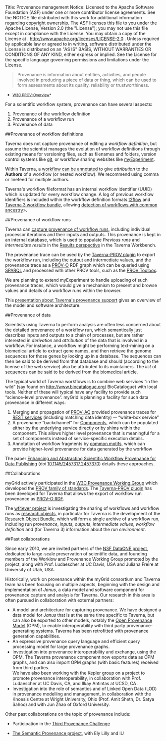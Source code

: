 Title:     Provenance management
Notice:    Licensed to the Apache Software Foundation (ASF) under one
           or more contributor license agreements.  See the NOTICE file
           distributed with this work for additional information
           regarding copyright ownership.  The ASF licenses this file
           to you under the Apache License, Version 2.0 (the
           "License"); you may not use this file except in compliance
           with the License.  You may obtain a copy of the License at
           .
             http://www.apache.org/licenses/LICENSE-2.0
           .
           Unless required by applicable law or agreed to in writing,
           software distributed under the License is distributed on an
           "AS IS" BASIS, WITHOUT WARRANTIES OR CONDITIONS OF ANY
           KIND, either express or implied.  See the License for the
           specific language governing permissions and limitations
           under the License.

> Provenance is information about entities, activities, and people
> involved in producing a piece of data or thing, which can be used to
> form assessments about its quality, reliability or trustworthiness.  
- <small><a href="http://www.w3.org/TR/prov-overview/">W3C PROV-Overview</a>*</small>

For a scientific workflow system, provenance can have several aspects:

1. Provenance of the workflow definition
2. Provenance of a workflow run
3. Provenance of data

##Provenance of workflow definitions

Taverna does not capture provenance of editing a *workflow definition*, 
   but assume the scientist manages the evolution of workflow definitions through existing 
   means for versioning files, such as filenames and folders, 
   version control systems like [git](https://help.github.com/articles/set-up-git), 
   or workflow sharing websites like [myExperiment](http://www.myexperiment.org/).

Within Taverna, a 
   [workflow can be annotated](http://dev.mygrid.org.uk/wiki/display/taverna/Annotations) 
   to give *attribution* to the **Authors** of a workflow (or nested workflow). 
We recommend using comma or linefeed for multiple authors.

Taverna's workflow fileformat has an internal workflow identifier (UUID) which is updated for 
   every workflow change. 
A log of previous workflow identifiers is included within the workflow definition formats 
   [t2flow](http://taverna.googlecode.com/svn/taverna/dev/xsd/trunk/t2flow/t2flow.xsd) and 
   [Taverna 3 workflow bundle](http://dev.mygrid.org.uk/wiki/display/developer/Taverna+Workflow+Bundle),
   allowing 
   [detection of workflows with common ancestry](http://www.myexperiment.org/workflows/2899)>. 

##Provenance of workflow runs

Taverna can 
   [capture provenance of workflow runs](http://dev.mygrid.org.uk/wiki/display/taverna/Data+and+provenance+preferences),
   including individual processor iterations and their inputs and outputs. 
This provenance is kept in an internal database, 
   which is used to populate *Previous runs* and *Intermediate results* in the 
   [Results perspective](http://dev.mygrid.org.uk/wiki/display/taverna/Result+Perspective) 
   in the Taverna Workbench.

The provenance trace can be used by the 
   [Taverna-PROV plugin](https://github.com/wf4ever/taverna-prov)
   to export the workflow run, including the output and intermediate values, 
   and the provenance trace as a [PROV-O](http://www.w3.org/TR/prov-o/) RDF graph which can 
   be queried using [SPARQL](http://www.w3.org/TR/sparql11-overview/) and processed with other 
   PROV tools, such as the [PROV Toolbox](https://github.com/lucmoreau/ProvToolbox/).

We are planning to extend myExperiment to handle uploading of such provenance traces, 
   which would give a mechanism to present and browse values and details of a workflow runs 
   within the browser.

This [presentation about Taverna's provenance support](http://www.slideshare.net/soilandreyes/20130529-taverna-provenance)
   gives an overview of the model and software architecture.

##Provenance of data

Scientists using Taverna to perform analysis are often less concerned about the detailed provenance of a workflow run, which semantically just describes inputs and outputs to a chain of processes, but are rather interested in *derivation* and *attribution* of the data that is involved in a workflow. For instance, a workflow might be performing text-mining on a biomedical article to extract gene names, and then retrieve the genome sequences for those genes by looking up in a database. The sequences can then be said to be derived from that database and should (according to the license of the web service) also be attributed to its maintainers. The *list* of sequences can be said to be derived from the biomedical article.

The typical world of Taverna workflows is to combine web services &#8220;in the wild&#8221; (say found on <a href="">http://www.biocatalogue.org/</a> BioCatalogue) with local tools. Neither of these will typical have any facility to provide such &#8220;science-level provenance&#8221;. myGrid is planning a facility for such data provenance in different ways:

1. Merging and propagation of [PROV-AQ](http://www.w3.org/TR/prov-aq/) provided provenance 
     traces for [REST services](http://dev.mygrid.org.uk/wiki/display/taverna/REST) 
     (including matching data identity) -- “white-box service”
2. A provenance “backchannel” for [Components](developers/work-in-progress/components/), 
     which can be populated either by the underlying service directly or by shims within the 
     component. 
   This allows higher level provenance that is meaningful for a set of components instead of 
     service-specific execution details.
3. Annotation of workflow fragments by 
     [common motifs](http://www.slideshare.net/dgarijo/common-motifs-in-scientific-workflows-an-empirical-analysis),
     which can provide higher-level provenance for data generated by the workflow

The paper [Enhancing and Abstracting Scientific Workflow Provenance for Data 
     Publishing](http://www.edbt.org/Proceedings/2013-Genova/papers/workshops/a45-alper.pdf)
     (doi [10.1145/2457317.2457370](http://dx.doi.org/10.1145/2457317.2457370)) details these 
     approaches.

##Collaborations

myGrid actively participated in the 
   [W3C Provenance Working Group](http://www.w3.org/2011/prov/wiki/Main_Page)
   which developed the [PROV family of standards](http://www.w3.org/TR/prov-overview/). 
The [Taverna-PROV plugin](https://github.com/wf4ever/taverna-prov) has been developed for 
   Taverna that allows the export of workflow run provenance as 
   [PROV-O RDF](http://www.w3.org/TR/prov-o/).

The [wf4ever project](http://www.wf4ever-project.org) is investigating the sharing of workflows 
   and workflow runs as [research objects](http://www.researchobject.org/), in particular for 
   Taverna is the development of the [Research Object Bundle](https://w3id.org/bundle), 
   which will form a single archive of a workflow run, including run *provenance*, *inputs*, 
   *outputs*, *intermediate values*, *workflow definition* and (for Taverna 3) 
   information about the *run environment*.

##Past collaborations

Since early 2010, we are invited partners of the [NSF DataONE project](https://dataone.org/), 
   dedicated to large-scale preservation of scientific data, and founding members of the 
   Worklow and Provenance Working Group promoted by the project, along with Prof. Ludaescher 
   at UC Davis, USA  and Juliana Freire at University of Utah, USA.

Historically, work on provenance within the myGrid consortium and Taverna team has been 
   focusing on multiple aspects, beginning with the design and implementation of *Janus*, 
   a data model and software component for provenance capture and analysis for Taverna. 
Our research in this area is often pursued in collaboration with external partners:

 - A model and architecture for capturing provenance. 
     We have designed a data model for *Janus* that is at the same time specific to Taverna, 
     but can also be exported to other models, 
     notably the [Open Provenance Model](http://openprovenance.org/) (OPM), 
     to enable interoperability with third party provenance-generating systems. 
   Taverna has been retrofitted with provenance generation capabilities.
 - An expressive provenance query language and efficient query processing model for large 
     provenance graphs.
 - Investigation into provenance interoperability and exchange, using the OPM. 
   The Taverna provenance component now exports data as OPM graphs, 
     and can also import OPM graphs (with basic features) received from third parties.  
   We have also been working with the Kepler group on a project to promote provenance 
     interoperability, in collaboration with Prof. Ludaescher at UC Davis, CA, and 
     Ilkay Antintas at UCSD, CA .
 - Investigation into the role of semantics and of Linked Open Data (LOD) in provenance 
     modelling and management,  in collaboration with the Knoesis Centre at Wright University, 
     Ohio (Prof. Amit Sheth, Dr. Satya Sahoo) and with Jun Zhao of Oxford University.

Other past collaborations on the topic of provenance include:

 - Participation in the 
   [Third Provenance Challenge](http://twiki.ipaw.info/bin/view/Challenge/ThirdProvenanceChallenge)

 - [The Semantic Provenance project](http://www.mygrid.org.uk/projects/semantic-provenance-project/),
   with Ely Lilly and IU

